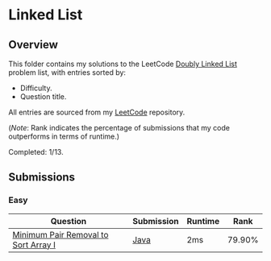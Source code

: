 # Linked List

## Overview
This folder contains my solutions to the LeetCode [Doubly Linked List](https://leetcode.com/problem-list/doubly-linked-list/) problem list,
with entries sorted by:
- Difficulty.
- Question title.

All entries are sourced from my [LeetCode](https://github.com/shumarb/leetcode) repository.

(*Note*: Rank indicates the percentage of submissions that my code outperforms in terms of runtime.)

Completed: 1/13.

## Submissions
### Easy
| Question                                                                                                                | Submission                                                                                                   | Runtime | Rank   |
|-------------------------------------------------------------------------------------------------------------------------|--------------------------------------------------------------------------------------------------------------|---------|--------|
| [Minimum Pair Removal to Sort Array I](https://leetcode.com/problems/minimum-pair-removal-to-sort-array-i/description/) | [Java](https://github.com/shumarb/leetcode/blob/main/submissions/java/MinimumPairRemovalToSortArrayOne.java) | 2ms     | 79.90% |
